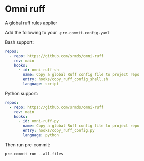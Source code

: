 # Omni ruff

A global ruff rules applier

Add the following to your `.pre-commit-config.yaml`

Bash support:

```yaml
repos:
  - repo: https://github.com/srmds/omni-ruff
    rev: main
    hooks:
      - id: omni-ruff-sh
        name: Copy a global Ruff config file to project repo
        entry: hooks/copy_ruff_config_shell.sh
        language: script
```

Python support:

```yaml
repos:
  - repo: https://github.com/srmds/omni-ruff
    rev: main
    hooks:
      - id: omni-ruff-py
        name: Copy a global Ruff config file to project repo
        entry: hooks/copy_ruff_config.py
        language: python
```

Then run pre-commit:

```shell
pre-commit run --all-files
```
